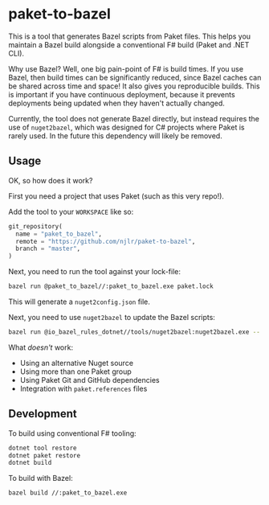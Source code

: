 # paket-to-bazel

This is a tool that generates Bazel scripts from Paket files. This helps you maintain a Bazel build alongside a conventional F# build (Paket and .NET CLI).

Why use Bazel? Well, one big pain-point of F# is build times. If you use Bazel, then build times can be significantly reduced, since Bazel caches can be shared across time and space! It also gives you reproducible builds. This is important if you have continuous deployment, because it prevents deployments being updated when they haven't actually changed.

Currently, the tool does not generate Bazel directly, but instead requires the use of `nuget2bazel`, which was designed for C# projects where Paket is rarely used. In the future this dependency will likely be removed.

## Usage

OK, so how does it work?

First you need a project that uses Paket (such as this very repo!).

Add the tool to your `WORKSPACE` like so:

```python
git_repository(
  name = "paket_to_bazel",
  remote = "https://github.com/njlr/paket-to-bazel",
  branch = "master",
)
```

Next, you need to run the tool against your lock-file:

```bash
bazel run @paket_to_bazel//:paket_to_bazel.exe paket.lock
```

This will generate a `nuget2config.json` file.

Next, you need to use `nuget2bazel` to update the Bazel scripts:

```bash
bazel run @io_bazel_rules_dotnet//tools/nuget2bazel:nuget2bazel.exe -- sync -p $PWD
```

What *doesn't* work:

 * Using an alternative Nuget source
 * Using more than one Paket group
 * Using Paket Git and GitHub dependencies
 * Integration with `paket.references` files

## Development

To build using conventional F# tooling:

```bash
dotnet tool restore
dotnet paket restore
dotnet build
```

To build with Bazel:

```bash
bazel build //:paket_to_bazel.exe
```
